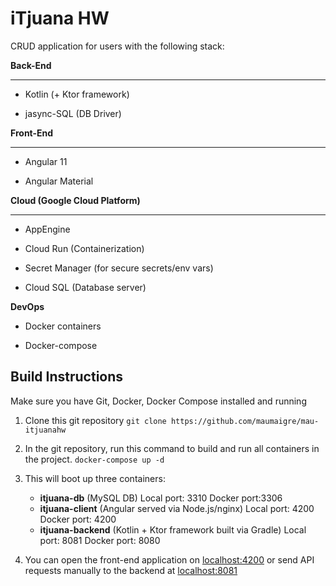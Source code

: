 
# iTjuana HW

  

CRUD application for users with the following stack:

  
  

**Back-End**

___

* Kotlin (+ Ktor framework)

* jasync-SQL (DB Driver)

  
  

**Front-End**

___

* Angular 11

* Angular Material

  

**Cloud (Google Cloud Platform)**

___

* AppEngine

* Cloud Run (Containerization)

* Secret Manager (for secure secrets/env vars)

* Cloud SQL (Database server)

  

**DevOps**

* Docker containers

* Docker-compose

  
  

## Build Instructions
Make sure you have Git, Docker, Docker Compose installed and running

 1. Clone this git repository
``git clone https://github.com/maumaigre/mau-itjuanahw``
 
 2. In the git repository, run this command to build and run all containers in the project.
``docker-compose up -d``
 3. This will boot up three containers:
	 * **itjuana-db** (MySQL DB) Local port: 3310 Docker port:3306
	 * **itjuana-client** (Angular served via Node.js/nginx) Local port: 4200 Docker port: 4200
	 * **itjuana-backend** (Kotlin + Ktor framework built via Gradle) Local port: 8081 Docker port: 8080

 4. You can open the front-end application on [localhost:4200](https://localhost:4200) or send API requests manually to the backend at  [localhost:8081](https://localhost:8081)

